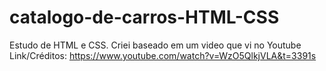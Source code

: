 # catalogo-de-carros-HTML-CSS
Estudo de HTML e CSS.
Criei baseado em um video que vi no Youtube
Link/Créditos: https://www.youtube.com/watch?v=WzO5QlkjVLA&t=3391s
